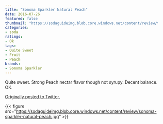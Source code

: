 ```yaml
---
title: "Sonoma Sparkler Natural Peach"
date: 2016-07-26
featured: false
thumbnail: "https://sodaguideimg.blob.core.windows.net/content/review/thumbs/sonoma-sparkler-natural-peach.jpg"
categories:
- soda
ratings:
- Ok
tags:
- Quite Sweet
- Fruit
- Peach
brands:
- Sonoma Sparkler
---
```


Quite sweet. Strong Peach nectar flavor though not syrupy. Decent balance. OK.

[Originally posted to Twitter.](https://twitter.com/Cavorter/status/758003341125230592)

{{< figure src="https://sodaguideimg.blob.core.windows.net/content/review/sonoma-sparkler-natural-peach.jpg" >}}
